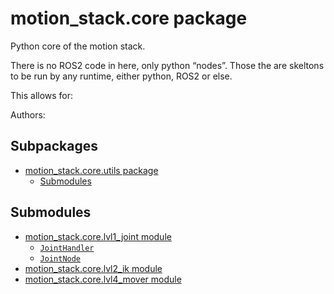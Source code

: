 # motion_stack.core package

Python core of the motion stack.

There is no ROS2 code in here, only python “nodes”. Those the are skeltons to be run by any runtime, either python, ROS2 or else.

This allows for:

Authors:

## Subpackages

* [motion_stack.core.utils package](motion_stack.core.utils.md)
  * [Submodules](motion_stack.core.utils.md#submodules)

## Submodules

* [motion_stack.core.lvl1_joint module](motion_stack.core.lvl1_joint.md)
  * [`JointHandler`](motion_stack.core.lvl1_joint.md#motion_stack.core.lvl1_joint.JointHandler)
  * [`JointNode`](motion_stack.core.lvl1_joint.md#motion_stack.core.lvl1_joint.JointNode)
* [motion_stack.core.lvl2_ik module](motion_stack.core.lvl2_ik.md)
* [motion_stack.core.lvl4_mover module](motion_stack.core.lvl4_mover.md)
